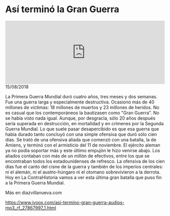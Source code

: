 # Así terminó la Gran Guerra
<iframe id='audio_88903085' frameborder='0' allowfullscreen='' scrolling='no' height='200' style='width:100%;' src='https://www.ivoox.com/player_ej_27867997_6_1.html' loading='lazy'></iframe>15/08/2018

La Primera Guerra Mundial duró cuatro años, tres meses y dos semanas. Fue una guerra larga y especialmente destructiva. Ocasionó más de 40 millones de víctimas: 18 millones de muertos y 23 millones de heridos. No es casual que los contemporáneos la bautizasen como "Gran Guerra". No se había visto nada igual. Aunque, por desgracia, sólo 20 años después sería superada en destrucción, en mortalidad y en crímenes por la Segunda Guerra Mundial. Lo que suele pasar desapercibido es que esa guerra que había durado tanto concluyó con una simple ofensiva que duró sólo cien días. Se trató de una ofensiva aliada que comenzó con una batalla, la de Amiens, y terminó con el armisticio del 11 de noviembre. El ejército aleman ya no podía soportar más y este último empujón le hizo venirse abajo. Los aliados contaban con más de un millón de efectivos, entre los que se encontraban todos los estadounidenses de refresco. La ofensiva de los cien días fue el canto del cisne de la guerra y también de los imperios centrales: ni el alemán, ni el austro-húngaro ni el otomano sobrevivieron a la derrota. Hoy en La ContraHistoria vamos a ver esta última gran batalla que puso fin a la Primera Guerra Mundial. 

 Más en diazvillanueva.com

https://www.ivoox.com/asi-termino-gran-guerra-audios-mp3_rf_27867997_1.html
